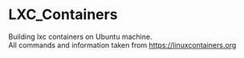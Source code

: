 # LXC_Containers
Building lxc containers on Ubuntu machine.
<br>
All commands and information taken from https://linuxcontainers.org 

